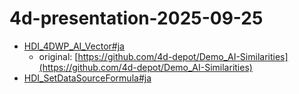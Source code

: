 # 4d-presentation-2025-09-25

* [HDI_4DWP_AI_Vector#ja](https://github.com/miyako/HDI_4DWP_AI_Vector/tree/ja)
  * original: [https://github.com/4d-depot/Demo_AI-Similarities](https://github.com/4d-depot/Demo_AI-Similarities)
* [HDI_SetDataSourceFormula#ja](https://github.com/miyako/HDI_SetDataSourceFormula/tree/ja)
